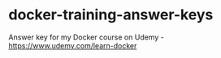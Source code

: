 # docker-training-answer-keys
Answer key for my Docker course on Udemy - https://www.udemy.com/learn-docker
